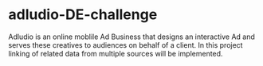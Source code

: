 # adludio-DE-challenge
Adludio is an online moblile Ad Business that designs an interactive Ad and serves these creatives to audiences on behalf of a client. In this project linking of related data from multiple sources will be implemented.
